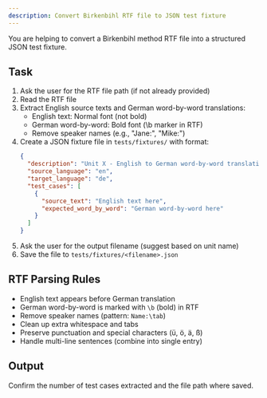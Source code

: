 ```yaml
---
description: Convert Birkenbihl RTF file to JSON test fixture
---
```


You are helping to convert a Birkenbihl method RTF file into a structured JSON test fixture.

## Task

1. Ask the user for the RTF file path (if not already provided)
2. Read the RTF file
3. Extract English source texts and German word-by-word translations:
   - English text: Normal font (not bold)
   - German word-by-word: Bold font (\\b marker in RTF)
   - Remove speaker names (e.g., "Jane:", "Mike:")
4. Create a JSON fixture file in `tests/fixtures/` with format:
   ```json
   {
     "description": "Unit X - English to German word-by-word translations",
     "source_language": "en",
     "target_language": "de",
     "test_cases": [
       {
         "source_text": "English text here",
         "expected_word_by_word": "German word-by-word here"
       }
     ]
   }
   ```
5. Ask the user for the output filename (suggest based on unit name)
6. Save the file to `tests/fixtures/<filename>.json`

## RTF Parsing Rules

- English text appears before German translation
- German word-by-word is marked with `\b` (bold) in RTF
- Remove speaker names (pattern: `Name:\tab`)
- Clean up extra whitespace and tabs
- Preserve punctuation and special characters (ü, ö, ä, ß)
- Handle multi-line sentences (combine into single entry)

## Output

Confirm the number of test cases extracted and the file path where saved.

